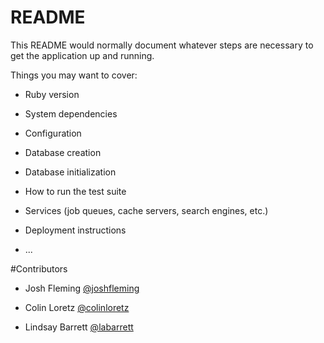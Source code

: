# README

This README would normally document whatever steps are necessary to get the
application up and running.

Things you may want to cover:

* Ruby version

* System dependencies

* Configuration

* Database creation

* Database initialization

* How to run the test suite

* Services (job queues, cache servers, search engines, etc.)

* Deployment instructions

* ...

#Contributors

* Josh Fleming [@joshfleming](https://github.com/joshfleming)

* Colin Loretz [@colinloretz](http://twitter.com/colinloretz)

* Lindsay Barrett [@labarrett](https://github.com/labarrett)
